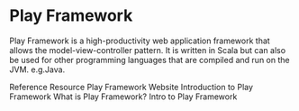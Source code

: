 # Play Framework

Play Framework is a high-productivity web application framework that allows the model-view-controller pattern. It is written in Scala but can also be used for other programming languages that are compiled and run on the JVM. e.g.Java.

<ResourceGroupTitle>Reference Resource</ResourceGroupTitle>
<BadgeLink colorScheme='blue' badgeText='Official Website' href='https://www.playframework.com/'>Play Framework Website</BadgeLink>
<BadgeLink badgeText='Watch' href='https://youtu.be/bLrmnjPQsZc'>Introduction to Play Framework</BadgeLink>
<BadgeLink colorScheme='yellow' badgeText='Read' href='https://en.wikipedia.org/wiki/Play_Framework'>What is Play Framework?</BadgeLink>
<BadgeLink colorScheme='yellow' badgeText='Read' href='https://www.baeldung.com/java-intro-to-the-play-framework'>Intro to Play Framework</BadgeLink>